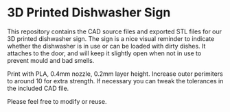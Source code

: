 # 3D Printed Dishwasher Sign
This repository contains the CAD source files and exported STL files for our 3D printed dishwasher sign. The sign is a nice visual reminder to indicate whether the dishwasher is in use or can be loaded with dirty dishes. It attaches to the door, and will keep it slightly open when not in use to prevent mould and bad smells.

Print with PLA, 0.4mm nozzle, 0.2mm layer height. Increase outer perimiters to around 10 for extra strength. If necessary you can tweak the tolerances in the included CAD file.

Please feel free to modify or reuse.
